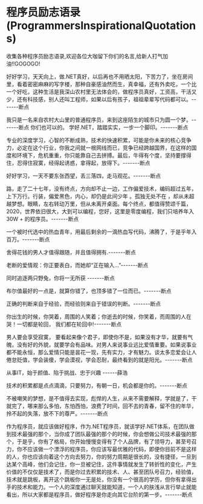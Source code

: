 # 程序员励志语录(ProgrammersInspirationalQuotations)
收集各种程序员励志语录,欢迎各位大咖留下你们的名言,给新人打气加油!!GOGOGO!



好好学习，天天向上，做.NET真好，以后再也不用晒太阳，下苦力了，坐在房间里，看着密密麻麻的写字楼，那种自豪感油然而生，真幸福，还有外卖吃，一个比一个好吃，这种生活是我深山农村里无法体会的，做程序员真好，工资高，干活又少，还有科技感，别人还叫工程师，如果以后有孩子，祖祖辈辈写代码都可以。-------断点



我只是一名来自农村大山里的普通程序员，来到这座陌生的城市只为圆一个梦。-------断点
你们也可以的。
学好.NET，踏踏实实，一步一个脚印。-------断点


专业的深度学习，心智的不断成熟，技术的快速积累，可能是你未来的核心竞争力，必定在这个行业，你我之间就一根网线而已，竞争已经跨越国界，在这样的国度和环境下，危机重重，你只能靠自己去拼搏。最后，牛得有个度，坚持要撑得住，忍得住寂寞，经得起诱惑，拿得起，放得下。-------断点


 好好学习，一天不要东张西望，丢三落四，走马观花。-------断点
 
 路，走了二十七年，没有终点，方向却不止一边，工作偏爱技术，编码超过五年，上下万行。行装，偏爱黑色，内心，却仍是此间少年 。孤独无处不在 ，却从未超越梦想。眼睛，左右转动万里，但从未离开桌面。每个终点，都值得赞颂千篇，2020，世界依旧很大，大到可以编程，您好，这里是零度编程，我们只培养年入 30W + 的程序员。-------断点


一个被时代选中的热血青年，用最后剩余的一滴热血写代码，沸腾了，于是乎年入百万。-------断点

舍得花钱的男人才值得跟随，并且值得拥有.-------断点

老断的爱情观：你正要表白，而她却“正在输入...”-------断点

同时追逐两只野兔，你将一无所获 -------断点

布尔值最好的一点是，就算你错了，也顶多错了一位而已。-------断点

正确的判断来自于经验，而经验则来自于错误的判断。-------断点

你出生的时候，你哭着，周围的人笑着；你逝去的时候，你笑着，而周围的人在哭！一切都是轮回， 我们都在轮回中!-------断点

男人要会享受寂寞， 要看起来像个君子，即使你不是，如果没有才华，就要有气魄，没有好的外貌，就要学会有品味。对男人来说事业远比爱情重要。如果说事业都不能永恒，那么爱情只能是昙花一现，先有实力，才有魅力。谈太多恋爱会让人倦怠贬值，学会装傻，学会漠视，学会忍耐，最终看到的就是阳光。-------断点

从事IT，始于颜值、陷于挑战、忠于兴趣   ------薛浩   

技术的积累都是点点滴滴，只要努力，有朝一日，机会都是你的。-------断点

不被嘲笑的梦想，是不值得去实现，彪悍的人生，从来不需要解释，学就是了，干就完了，哪来那么多怕，东怕西怕，浪费了时间，回不去的青春，留不住的年华，拎不起的失落，放不下的尊严。-------断点

作为程序员，就应该做好程序，作为.NET程序员，就该学好.NET体系，在团队做到技术最强的那个，当你成了团队最强的那个的时候，你会想做公司技术最强的那个，于是乎，你有了格局，你开始慢慢变得有了个人品牌，有了领导力，甚至号召力，你不应该做一个漂浮的程序员，你应该写最优雅的代码，即便你目前不是这样的人，你也应该向着这个方向去努力，你的努力周期是很长的，没有捷径，一旦到达某个高峰，他们会记住，你一旦被记住，这件事情就发生了转折性的变化，产生价值的不仅仅是技术了，而是你过去积累的技术、人、甚至团队号召力，经验值，技术就是跳板，离开这个跳板你一无是处，你没有一个很高的学历，但你有拿得出手的技术和能力。一个人的深度通过聊天就能知道，一个人的肤浅从言行举止就能看出，所以大家都是程序员，做好程序是你走向其它台阶的第一步。-------断点

